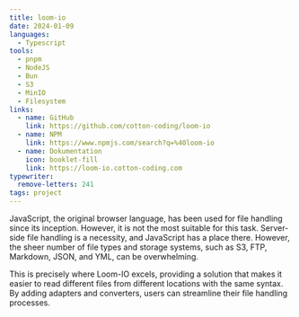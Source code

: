 ```yaml
---
title: loom-io
date: 2024-01-09
languages:
  - Typescript
tools:
  - pnpm
  - NodeJS
  - Bun
  - S3
  - MinIO
  - Filesystem
links:
  - name: GitHub
    link: https://github.com/cotton-coding/loom-io
  - name: NPM
    link: https://www.npmjs.com/search?q=%40loom-io
  - name: Dokumentation
    icon: booklet-fill
    link: https://loom-io.cotton-coding.com
typewriter:
  remove-letters: 241
tags: project
---
```


JavaScript, the original browser language, has been used for file handling since its inception. However, it is not the most suitable for this task. Server-side file handling is a necessity, and JavaScript has a place there. However, the sheer number of file types and storage systems, such as S3, FTP, Markdown, JSON, and YML, can be overwhelming.

This is precisely where Loom-IO excels, providing a solution that makes it easier to read different files from different locations with the same syntax. By adding adapters and converters, users can streamline their file handling processes.
